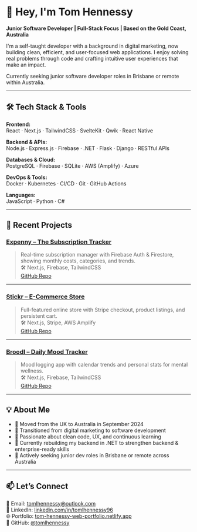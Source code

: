 # 👋 Hey, I'm Tom Hennessy

**Junior Software Developer | Full-Stack Focus | Based on the Gold Coast, Australia**

I'm a self-taught developer with a background in digital marketing, now building clean, efficient, and user-focused web applications. I enjoy solving real problems through code and crafting intuitive user experiences that make an impact.

Currently seeking junior software developer roles in Brisbane or remote within Australia.

---

## 🛠 Tech Stack & Tools

**Frontend:**  
React · Next.js · TailwindCSS · SvelteKit · Qwik · React Native  

**Backend & APIs:**  
Node.js · Express.js · Firebase · .NET · Flask · Django · RESTful APIs  

**Databases & Cloud:**  
PostgreSQL · Firebase · SQLite · AWS (Amplify) · Azure  

**DevOps & Tools:**  
Docker · Kubernetes · CI/CD · Git · GitHub Actions  

**Languages:**  
JavaScript · Python · C#  

---

## 📌 Recent Projects

### [Expenny – The Subscription Tracker](https://subscription-tracking.netlify.app/)  
> Real-time subscription manager with Firebase Auth & Firestore, showing monthly costs, categories, and trends.  
🛠 Next.js, Firebase, TailwindCSS  
[GitHub Repo](https://github.com/tomlhennessy/expenny)

---

### [Stickr – E-Commerce Store](https://main.d1cxwz0h5a8ec4.amplifyapp.com/)  
> Full-featured online store with Stripe checkout, product listings, and persistent cart.  
🛠 Next.js, Stripe, AWS Amplify  
[GitHub Repo](https://github.com/tomlhennessy/stickr)

---

### [Broodl – Daily Mood Tracker](https://broodl-mood-tracker.netlify.app/)  
> Mood logging app with calendar trends and personal stats for mental wellness.  
🛠 Next.js, Firebase, TailwindCSS  
[GitHub Repo](https://github.com/tomlhennessy/broodl)

---

## 💡 About Me

- 🛬 Moved from the UK to Australia in September 2024  
- 🔁 Transitioned from digital marketing to software development  
- 🧠 Passionate about clean code, UX, and continuous learning  
- 🎯 Currently rebuilding my backend in .NET to strengthen backend & enterprise-ready skills  
- 💼 Actively seeking junior dev roles in Brisbane or remote across Australia  

---

## 📫 Let’s Connect

📧 Email: [tomlhennessy@outlook.com](mailto:tomlhennessy@outlook.com)  
🔗 LinkedIn: [linkedin.com/in/tomlhennessy96](https://www.linkedin.com/in/tomlhennessy96)  
🌐 Portfolio: [tom-hennessy-web-portfolio.netlify.app](https://tom-hennessy-web-portfolio.netlify.app/)  
🐙 GitHub: [@tomlhennessy](https://github.com/tomlhennessy)  
